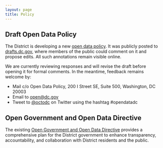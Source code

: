 ```yaml
---
layout: page
title: Policy
---
```


## Draft Open Data Policy

The District is developing a new [open data policy](https://drafts.dc.gov/docs/draft-open-data-policy). It was publicly posted to [drafts.dc.gov](https://drafts.dc.gov/docs/draft-open-data-policy), where members of the public could comment on it and propose edits. All such annotations remain visible online.

We are currently reviewing responses and will revise the draft before opening it for formal comments. In the meantime, feedback remains welcome by:

* Mail c/o Open Data Policy, 200 I Street SE, Suite 500, Washington, DC 20003
* Email to [open@dc.gov](mailto:open@dc.gov)
* Tweet to [@octodc](https://twitter.com/OCTODC) on Twitter using the hashtag #opendatadc

## Open Government and Open Data Directive

The existing [Open Government and Open Data Directive](http://dc.gov/node/871012) provides a comprehensive plan for the District government to enhance transparency, accountability, and collaboration with District residents and the public.
